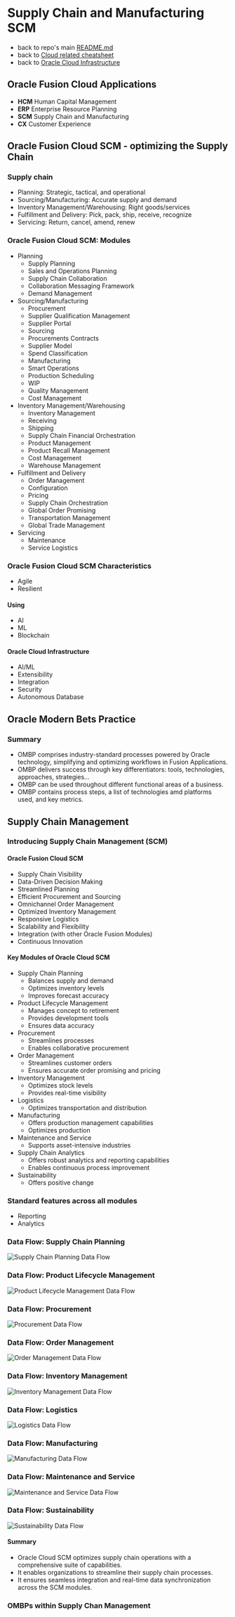 # Supply Chain and Manufacturing SCM

* back to repo's main [README.md](../../README.md)
* back to [Cloud related cheatsheet](./cloud.md)
* back to [Oracle Cloud Infrastructure](../cloud/oracle.md)

## Oracle Fusion Cloud Applications

* **HCM** Human Capital Management
* **ERP** Enterprise Resource Planning
* **SCM** Supply Chain and Manufacturing
* **CX** Customer Experience

## Oracle Fusion Cloud SCM - optimizing the Supply Chain

### Supply chain

* Planning: Strategic, tactical, and operational
* Sourcing/Manufacturing: Accurate supply and demand
* Inventory Management/Warehousing: Right goods/services
* Fulfillment and Delivery: Pick, pack, ship, receive, recognize
* Servicing: Return, cancel, amend, renew

### Oracle Fusion Cloud SCM: Modules

* Planning
  * Supply Planning
  * Sales and Operations Planning
  * Supply Chain Collaboration
  * Collaboration Messaging Framework
  * Demand Management
* Sourcing/Manufacturing
  * Procurement
  * Supplier Qualification Management
  * Supplier Portal
  * Sourcing
  * Procurements Contracts
  * Supplier Model
  * Spend Classification
  * Manufacturing
  * Smart Operations
  * Production Scheduling
  * WIP
  * Quality Management
  * Cost Management
* Inventory Management/Warehousing
  * Inventory Management
  * Receiving
  * Shipping
  * Supply Chain Financial Orchestration
  * Product Management
  * Product Recall Management
  * Cost Management
  * Warehouse Management
* Fulfillment and Delivery
  * Order Management
  * Configuration
  * Pricing
  * Supply Chain Orchestration
  * Global Order Promising
  * Transportation Management
  * Global Trade Management
* Servicing
  * Maintenance
  * Service Logistics

### Oracle Fusion Cloud SCM Characteristics

* Agile
* Resilient

#### Using

* AI
* ML
* Blockchain

#### Oracle Cloud Infrastructure

* AI/ML
* Extensibility
* Integration
* Security
* Autonomous Database

## Oracle Modern Bets Practice

### Summary

* OMBP comprises industry-standard processes powered by Oracle technology, simplifying and optimizing workflows in Fusion Applications.
* OMBP delivers success through key differentiators: tools, technologies, approaches, strategies...
* OMBP can be used throughout different functional areas of a business.
* OMBP contains process steps, a list of technologies amd platforms used, and key metrics.

## Supply Chain Management

### Introducing Supply Chain Management (SCM)

#### Oracle Fusion Cloud SCM

* Supply Chain Visibility
* Data-Driven Decision Making
* Streamlined Planning
* Efficient Procurement and Sourcing
* Omnichannel Order Management
* Optimized Inventory Management
* Responsive Logistics
* Scalability and Flexibility
* Integration (with other Oracle Fusion Modules)
* Continuous Innovation

#### Key Modules of Oracle Cloud SCM

* Supply Chain Planning
  * Balances supply and demand
  * Optimizes inventory levels
  * Improves forecast accuracy
* Product Lifecycle Management
  * Manages concept to retirement
  * Provides development tools
  * Ensures data accuracy
* Procurement
  * Streamlines processes
  * Enables collaborative procurement
* Order Management
  * Streamlines customer orders
  * Ensures accurate order promising and pricing
* Inventory Management
  * Optimizes stock levels
  * Provides real-time visibility
* Logistics
  * Optimizes transportation and distribution
* Manufacturing
  * Offers production management capabilities
  * Optimizes production
* Maintenance and Service
  * Supports asset-intensive industries
* Supply Chain Analytics
  * Offers robust analytics and reporting capabilities
  * Enables continuous process improvement
* Sustainability
  * Offers positive change

### Standard features across all modules

* Reporting
* Analytics

### Data Flow: Supply Chain Planning

![Supply Chain Planning Data Flow](./images/1100-SCM_SupplyChaingPlanning_DataFlow.png)

### Data Flow: Product Lifecycle Management

![Product Lifecycle Management Data Flow](./images/1120-SCM_ProductLifecycleManagement_DataFlow.png)

### Data Flow: Procurement

![Procurement Data Flow](./images/1130-SCM_Procurement_DataFlow.png)

### Data Flow: Order Management

![Order Management Data Flow](./images/1140-SCM_OrderManagement_DataFlow.png)

### Data Flow: Inventory Management

![Inventory Management Data Flow](./images/1150-SCM_InventoryManagement_DataFlow.png)

### Data Flow: Logistics

![Logistics Data Flow](./images/1160-SCM_Logistics_DataFlow.png)

### Data Flow: Manufacturing

![Manufacturing Data Flow](./images/1170-SCM_Manufacturing_DataFlow.png)

### Data Flow: Maintenance and Service

![Maintenance and Service Data Flow](./images/1180-SCM_MaintenanceAndService_DataFlow.png)

### Data Flow: Sustainability

![Sustainability Data Flow](./images/1190-SCM_Sustainability_DataFlow.png)

#### Summary

* Oracle Cloud SCM optimizes supply chain operations with a comprehensive suite of capabilities.
* It enables organizations to streamline their supply chain processes.
* It ensures seamless integration and real-time data synchronization across the SCM modules.

### OMBPs within Supply Chan Management

